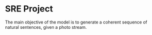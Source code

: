 # SRE Project
The main objective of the model is to generate a coherent sequence of natural sentences, given a photo stream.
